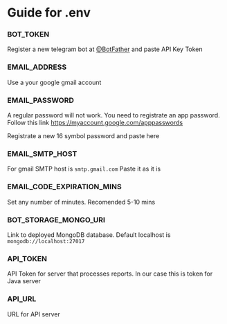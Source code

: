 # Guide for .env

### BOT_TOKEN

Register a new telegram bot at [@BotFather](https://t.me/BotFather) and paste API Key Token

### EMAIL_ADDRESS

Use a your google gmail account

### EMAIL_PASSWORD

A regular password will not work. You need to registrate an app password. Follow this link https://myaccount.google.com/apppasswords

Registrate a new 16 symbol password and paste here

### EMAIL_SMTP_HOST

For gmail SMTP host is `smtp.gmail.com` Paste it as it is

### EMAIL_CODE_EXPIRATION_MINS

Set any number of minutes. Recomended 5-10 mins

### BOT_STORAGE_MONGO_URI

Link to deployed MongoDB database. Default localhost is `mongodb://localhost:27017`

### API_TOKEN

API Token for server that processes reports. In our case this is token for Java server

### API_URL

URL for API server